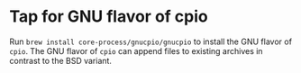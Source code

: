# Tap for GNU flavor of cpio

Run `brew install core-process/gnucpio/gnucpio` to install the GNU flavor of `cpio`. The GNU flavor of `cpio` can append files to existing archives in contrast to the BSD variant.
